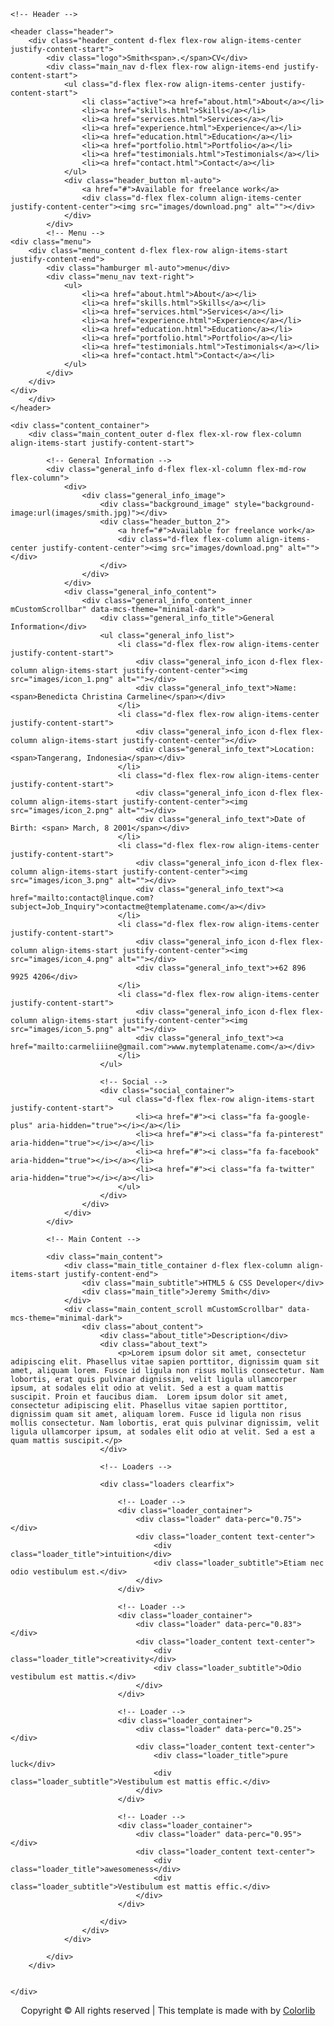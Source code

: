 <!DOCTYPE html>
<html lang="en">
<head>
<title>About</title>
<meta charset="utf-8">
<meta http-equiv="X-UA-Compatible" content="IE=edge">
<meta name="description" content="vCard template project">
<meta name="viewport" content="width=device-width, initial-scale=1">
<link rel="stylesheet" type="text/css" href="styles/bootstrap-4.1.2/bootstrap.min.css">
<link href="plugins/font-awesome-4.7.0/css/font-awesome.min.css" rel="stylesheet" type="text/css">
<link rel="stylesheet" type="text/css" href="plugins/mCustomScrollbar/jquery.mCustomScrollbar.css">
<link rel="stylesheet" type="text/css" href="styles/main_styles.css">
<link rel="stylesheet" type="text/css" href="styles/responsive.css">
</head>
<body>

<div class="super_container">
	
	<!-- Header -->

	<header class="header">
		<div class="header_content d-flex flex-row align-items-center justify-content-start">
			<div class="logo">Smith<span>.</span>CV</div>
			<div class="main_nav d-flex flex-row align-items-end justify-content-start">
				<ul class="d-flex flex-row align-items-center justify-content-start">
					<li class="active"><a href="about.html">About</a></li>
					<li><a href="skills.html">Skills</a></li>
					<li><a href="services.html">Services</a></li>
					<li><a href="experience.html">Experience</a></li>
					<li><a href="education.html">Education</a></li>
					<li><a href="portfolio.html">Portfolio</a></li>
					<li><a href="testimonials.html">Testimonials</a></li>
					<li><a href="contact.html">Contact</a></li>
				</ul>
				<div class="header_button ml-auto">
					<a href="#">Available for freelance work</a>
					<div class="d-flex flex-column align-items-center justify-content-center"><img src="images/download.png" alt=""></div>
				</div>
			</div>
			<!-- Menu -->
	<div class="menu">
		<div class="menu_content d-flex flex-row align-items-start justify-content-end">
			<div class="hamburger ml-auto">menu</div>
			<div class="menu_nav text-right">
				<ul>
					<li><a href="about.html">About</a></li>
					<li><a href="skills.html">Skills</a></li>
					<li><a href="services.html">Services</a></li>
					<li><a href="experience.html">Experience</a></li>
					<li><a href="education.html">Education</a></li>
					<li><a href="portfolio.html">Portfolio</a></li>
					<li><a href="testimonials.html">Testimonials</a></li>
					<li><a href="contact.html">Contact</a></li>
				</ul>
			</div>
		</div>
	</div>
		</div>
	</header>

	<div class="content_container">
		<div class="main_content_outer d-flex flex-xl-row flex-column align-items-start justify-content-start">

			<!-- General Information -->
			<div class="general_info d-flex flex-xl-column flex-md-row flex-column">
				<div>
					<div class="general_info_image">
						<div class="background_image" style="background-image:url(images/smith.jpg)"></div>
						<div class="header_button_2">
							<a href="#">Available for freelance work</a>
							<div class="d-flex flex-column align-items-center justify-content-center"><img src="images/download.png" alt=""></div>
						</div>
					</div>
				</div>
				<div class="general_info_content">
					<div class="general_info_content_inner mCustomScrollbar" data-mcs-theme="minimal-dark">
						<div class="general_info_title">General Information</div>
						<ul class="general_info_list">
							<li class="d-flex flex-row align-items-center justify-content-start">
								<div class="general_info_icon d-flex flex-column align-items-start justify-content-center"><img src="images/icon_1.png" alt=""></div>
								<div class="general_info_text">Name: <span>Benedicta Christina Carmeline</span></div>
							</li>
							<li class="d-flex flex-row align-items-center justify-content-start">
								<div class="general_info_icon d-flex flex-column align-items-start justify-content-center"></div>
								<div class="general_info_text">Location: <span>Tangerang, Indonesia</span></div>
							</li>
							<li class="d-flex flex-row align-items-center justify-content-start">
								<div class="general_info_icon d-flex flex-column align-items-start justify-content-center"><img src="images/icon_2.png" alt=""></div>
								<div class="general_info_text">Date of Birth: <span> March, 8 2001</span></div>
							</li>
							<li class="d-flex flex-row align-items-center justify-content-start">
								<div class="general_info_icon d-flex flex-column align-items-start justify-content-center"><img src="images/icon_3.png" alt=""></div>
								<div class="general_info_text"><a href="mailto:contact@linque.com?subject=Job_Inquiry">contactme@templatename.com</a></div>
							</li>
							<li class="d-flex flex-row align-items-center justify-content-start">
								<div class="general_info_icon d-flex flex-column align-items-start justify-content-center"><img src="images/icon_4.png" alt=""></div>
								<div class="general_info_text">+62 896 9925 4206</div>
							</li>
							<li class="d-flex flex-row align-items-center justify-content-start">
								<div class="general_info_icon d-flex flex-column align-items-start justify-content-center"><img src="images/icon_5.png" alt=""></div>
								<div class="general_info_text"><a href="mailto:carmeliiine@gmail.com">www.mytemplatename.com</a></div>
							</li>
						</ul>

						<!-- Social -->
						<div class="social_container">
							<ul class="d-flex flex-row align-items-start justify-content-start">
								<li><a href="#"><i class="fa fa-google-plus" aria-hidden="true"></i></a></li>
								<li><a href="#"><i class="fa fa-pinterest" aria-hidden="true"></i></a></li>
								<li><a href="#"><i class="fa fa-facebook" aria-hidden="true"></i></a></li>
								<li><a href="#"><i class="fa fa-twitter" aria-hidden="true"></i></a></li>
							</ul>
						</div>
					</div>
				</div>
			</div>

			<!-- Main Content -->

			<div class="main_content">
				<div class="main_title_container d-flex flex-column align-items-start justify-content-end">
					<div class="main_subtitle">HTML5 & CSS Developer</div>
					<div class="main_title">Jeremy Smith</div>
				</div>
				<div class="main_content_scroll mCustomScrollbar" data-mcs-theme="minimal-dark">
					<div class="about_content">
						<div class="about_title">Description</div>
						<div class="about_text">
							<p>Lorem ipsum dolor sit amet, consectetur adipiscing elit. Phasellus vitae sapien porttitor, dignissim quam sit amet, aliquam lorem. Fusce id ligula non risus mollis consectetur. Nam lobortis, erat quis pulvinar dignissim, velit ligula ullamcorper ipsum, at sodales elit odio at velit. Sed a est a quam mattis suscipit. Proin et faucibus diam.  Lorem ipsum dolor sit amet, consectetur adipiscing elit. Phasellus vitae sapien porttitor, dignissim quam sit amet, aliquam lorem. Fusce id ligula non risus mollis consectetur. Nam lobortis, erat quis pulvinar dignissim, velit ligula ullamcorper ipsum, at sodales elit odio at velit. Sed a est a quam mattis suscipit.</p>
						</div>

						<!-- Loaders -->

						<div class="loaders clearfix">

							<!-- Loader -->
							<div class="loader_container">
								<div class="loader" data-perc="0.75"></div>
								<div class="loader_content text-center">
									<div class="loader_title">intuition</div>
									<div class="loader_subtitle">Etiam nec odio vestibulum est.</div>
								</div>
							</div>
							
							<!-- Loader -->
							<div class="loader_container">
								<div class="loader" data-perc="0.83"></div>
								<div class="loader_content text-center">
									<div class="loader_title">creativity</div>
									<div class="loader_subtitle">Odio vestibulum est mattis.</div>
								</div>
							</div>

							<!-- Loader -->
							<div class="loader_container">
								<div class="loader" data-perc="0.25"></div>
								<div class="loader_content text-center">
									<div class="loader_title">pure luck</div>
									<div class="loader_subtitle">Vestibulum est mattis effic.</div>
								</div>
							</div>

							<!-- Loader -->
							<div class="loader_container">
								<div class="loader" data-perc="0.95"></div>
								<div class="loader_content text-center">
									<div class="loader_title">awesomeness</div>
									<div class="loader_subtitle">Vestibulum est mattis effic.</div>
								</div>
							</div>

						</div>
					</div>
				</div>

			</div>
		</div>


	</div>
<div align='center'>
	<!-- Link back to Colorlib can't be removed. Template is licensed under CC BY 3.0. -->
Copyright &copy;<script>document.write(new Date().getFullYear());</script> All rights reserved | This template is made with <i class="fa fa-heart-o" aria-hidden="true"></i> by <a href="https://colorlib.com" target="_blank">Colorlib</a>
<!-- Link back to Colorlib can't be removed. Template is licensed under CC BY 3.0. --></div>

</div>

<script src="js/jquery-3.2.1.min.js"></script>
<script src="styles/bootstrap-4.1.2/popper.js"></script>
<script src="styles/bootstrap-4.1.2/bootstrap.min.js"></script>
<script src="plugins/greensock/TweenMax.min.js"></script>
<script src="plugins/greensock/TimelineMax.min.js"></script>
<script src="plugins/scrollmagic/ScrollMagic.min.js"></script>
<script src="plugins/greensock/animation.gsap.min.js"></script>
<script src="plugins/greensock/ScrollToPlugin.min.js"></script>
<script src="plugins/progressbar/progressbar.js"></script>
<script src="plugins/mCustomScrollbar/jquery.mCustomScrollbar.js"></script>
<script src="plugins/easing/easing.js"></script>
<script src="plugins/parallax-js-master/parallax.min.js"></script>
<script src="js/custom.js"></script>
</body>
</html>
